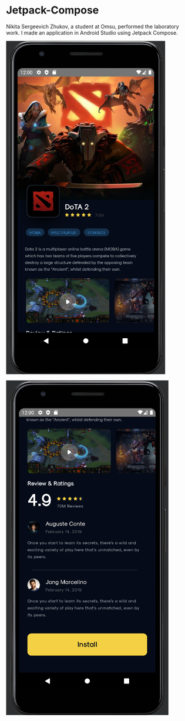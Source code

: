 # Jetpack-Compose 
Nikita Sergeevich Zhukov, a student at Omsu, performed the laboratory work. 
I made an application in Android Studio using Jetpack Compose.

![firstScreen](ProjectDoTA2/Assets/Screenshot_1.png)

![secondScreen](ProjectDoTA2/Assets/Screenshot_2.png)